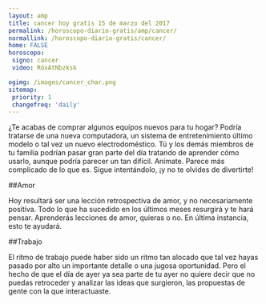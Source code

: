 ```yaml
---
layout: amp
title: cancer hoy gratis 15 de marzo del 2017 
permalink: /horoscopo-diario-gratis/amp/cancer/
normallink: /horoscopo-diario-gratis/cancer/
home: FALSE
horoscopo:
 signo: cancer
 video: RGxAtNbzksk

ogimg: /images/cancer_char.png
sitemap:
 priority: 1
 changefreq: 'daily'
---
```



¿Te acabas de comprar algunos equipos nuevos para tu hogar? Podría tratarse de una nueva computadora, un sistema de entretenimiento último modelo o tal vez un nuevo electrodoméstico. Tú y los demás miembros de tu familia podrían pasar gran parte del día tratando de aprender cómo usarlo, aunque podría parecer un tan difícil. Anímate. Parece más complicado de lo que es. Sigue intentándolo, ¡y no te olvides de divertirte!

##Amor

Hoy resultará ser una lección retrospectiva de amor, y no necesariamente positiva. Todo lo que ha sucedido en los últimos meses resurgirá y te hará pensar. Aprenderás lecciones de amor, quieras o no. En última instancia, esto te ayudará.

##Trabajo

El ritmo de trabajo puede haber sido un ritmo tan alocado que tal vez hayas pasado por alto un importante detalle o una jugosa oportunidad. Pero el hecho de que el día de ayer ya sea parte de tu ayer no quiere decir que no puedas retroceder y analizar las ideas que surgieron, las propuestas de gente con la que interactuaste.